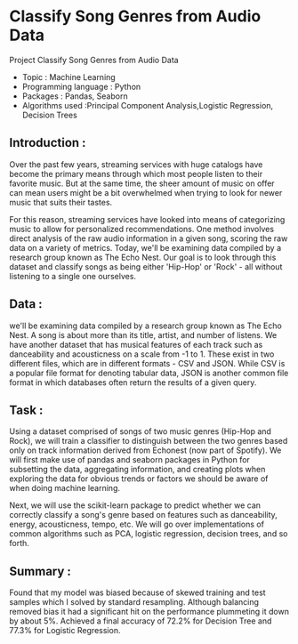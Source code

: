 # Classify Song Genres from Audio Data
Project Classify Song Genres from Audio Data
- Topic : Machine Learning
- Programming language : Python
- Packages : Pandas, Seaborn
- Algorithms used :Principal Component Analysis,Logistic Regression, Decision Trees

## Introduction  : 
Over the past few years, streaming services with huge catalogs have become the primary means through which most people listen to their favorite music. But at the same time, the sheer amount of music on offer can mean users might be a bit overwhelmed when trying to look for newer music that suits their tastes.

For this reason, streaming services have looked into means of categorizing music to allow for personalized recommendations. One method involves direct analysis of the raw audio information in a given song, scoring the raw data on a variety of metrics. Today, we'll be examining data compiled by a research group known as The Echo Nest. Our goal is to look through this dataset and classify songs as being either 'Hip-Hop' or 'Rock' - all without listening to a single one ourselves.


## Data :
we'll be examining data compiled by a research group known as The Echo Nest. A song is about more than its title, artist, and number of listens. We have another dataset that has musical features of each track such as danceability and acousticness on a scale from -1 to 1. These exist in two different files, which are in different formats - CSV and JSON. While CSV is a popular file format for denoting tabular data, JSON is another common file format in which databases often return the results of a given query.

## Task :
Using a dataset comprised of songs of two music genres (Hip-Hop and Rock), we will train a classifier to distinguish between the two genres based only on track information derived from Echonest (now part of Spotify). We will first make use of pandas and seaborn packages in Python for subsetting the data, aggregating information, and creating plots when exploring the data for obvious trends or factors we should be aware of when doing machine learning.

Next, we will use the scikit-learn package to predict whether we can correctly classify a song's genre based on features such as danceability, energy, acousticness, tempo, etc. We will go over implementations of common algorithms such as PCA, logistic regression, decision trees, and so forth.

## Summary :
Found that my model was biased because of skewed training and test samples which I solved by standard resampling. Although balancing removed bias it had a significant hit on the performance plummeting it down by about 5%. Achieved a final accuracy of 72.2% for Decision Tree and 77.3% for Logistic Regression.
